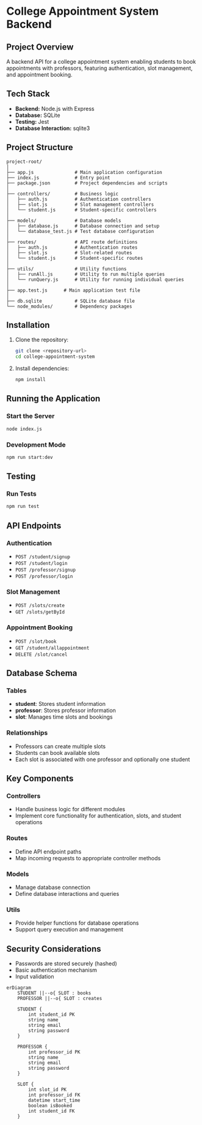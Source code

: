 # College Appointment System Backend

## Project Overview

A backend API for a college appointment system enabling students to book appointments with professors, featuring authentication, slot management, and appointment booking.

## Tech Stack

- **Backend:** Node.js with Express
- **Database:** SQLite
- **Testing:** Jest
- **Database Interaction:** sqlite3

## Project Structure
```
project-root/
│
├── app.js               # Main application configuration
├── index.js             # Entry point
├── package.json         # Project dependencies and scripts
│
├── controllers/         # Business logic
│   ├── auth.js          # Authentication controllers
│   ├── slot.js          # Slot management controllers
│   └── student.js       # Student-specific controllers
│
├── models/              # Database models
│   ├── database.js      # Database connection and setup
│   └── database_test.js # Test database configuration
│
├── routes/              # API route definitions
│   ├── auth.js          # Authentication routes
│   ├── slot.js          # Slot-related routes
│   └── student.js       # Student-specific routes
│
├── utils/               # Utility functions
│   ├── runAll.js        # Utility to run multiple queries
│   └── runQuery.js      # Utility for running individual queries
│
├── app.test.js      # Main application test file
│
├── db.sqlite            # SQLite database file
└── node_modules/        # Dependency packages
```

## Installation

1. Clone the repository:
   ```bash
   git clone <repository-url>
   cd college-appointment-system
   ```

2. Install dependencies:
   ```bash
   npm install
   ```

## Running the Application

### Start the Server
```bash
node index.js
```

### Development Mode
```bash
npm run start:dev
```

## Testing

### Run Tests
```bash
npm run test
```

## API Endpoints

### Authentication
- `POST /student/signup`
- `POST /student/login`
- `POST /professor/signup`
- `POST /professor/login`

### Slot Management
- `POST /slots/create`
- `GET /slots/getById` 

### Appointment Booking
- `POST /slot/book`
- `GET /student/allappointment`
- `DELETE /slot/cancel`

## Database Schema

### Tables
- **student**: Stores student information
- **professor**: Stores professor information
- **slot**: Manages time slots and bookings

### Relationships
- Professors can create multiple slots
- Students can book available slots
- Each slot is associated with one professor and optionally one student

## Key Components

### Controllers
- Handle business logic for different modules
- Implement core functionality for authentication, slots, and student operations

### Routes
- Define API endpoint paths
- Map incoming requests to appropriate controller methods

### Models
- Manage database connection
- Define database interactions and queries

### Utils
- Provide helper functions for database operations
- Support query execution and management

## Security Considerations

- Passwords are stored securely (hashed)
- Basic authentication mechanism
- Input validation

```mermaid
erDiagram
    STUDENT ||--o{ SLOT : books
    PROFESSOR ||--o{ SLOT : creates
    
    STUDENT {
        int student_id PK
        string name
        string email
        string password
    }
    
    PROFESSOR {
        int professor_id PK
        string name
        string email
        string password
    }
    
    SLOT {
        int slot_id PK
        int professor_id FK
        datetime start_time
        boolean isBooked
        int student_id FK
    }
